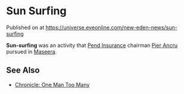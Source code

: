 # Sun Surfing
Published on  at https://universe.eveonline.com/new-eden-news/sun-surfing

**Sun-surfing** was an activity that [Pend Insurance](3MEqbUgJsCwlfehyXJFrFN) chairman
[Pier Ancru](2fdZpSsjWYSud97xTSA3k) pursued in [Maseera](1nUSoIHOhj9GAs3px8GxQt).

See Also
--------

-   [Chronicle: One Man Too Many](1EoswLx2Cj8ztUuwV1WIFT)
